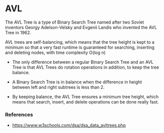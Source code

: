 # AVL

The AVL Tree is a type of Binary Search Tree named after two Soviet inventors Georgy Adelson-Velsky and Evgenii Landis who invented the AVL Tree in 1962.

AVL trees are self-balancing, which means that the tree height is kept to a minimum so that a very fast runtime is guaranteed for searching, inserting and deleting nodes, with time complexity O(log n)

- The only difference between a regular Binary Search Tree and an AVL Tree is that AVL Trees do rotation operations in addition, to keep the tree balance.

- A Binary Search Tree is in balance when the difference in height between left and right subtrees is less than 2.

- By keeping balance, the AVL Tree ensures a minimum tree height, which means that search, insert, and delete operations can be done really fast.

### References

- https://www.w3schools.com/dsa/dsa_data_avltrees.php

